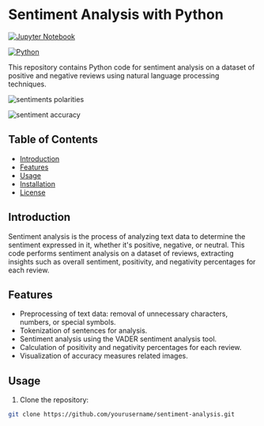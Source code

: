 # Sentiment Analysis with Python

[![Jupyter Notebook](https://img.shields.io/badge/Jupyter-Notebook-orange?logo=jupyter)](sentiment_analysis.ipynb)

[![Python](https://img.shields.io/badge/python-3.7%2B-blue)](https://www.python.org/downloads/)

This repository contains Python code for sentiment analysis on a dataset of positive and negative reviews using natural language processing techniques.

![sentiments polarities](https://github.com/Nilupa-Illangarathna/Sentimental-Analysis-using-NLTK/assets/95247831/83c9ebc3-876b-426c-83d1-ba7c9874e99a)

![sentiment accuracy](https://github.com/Nilupa-Illangarathna/Sentimental-Analysis-using-NLTK/assets/95247831/25e3500e-9486-472b-b4d7-ac0b3d9cedd7)

## Table of Contents
- [Introduction](#introduction)
- [Features](#features)
- [Usage](#usage)
- [Installation](#installation)
- [License](#license)

## Introduction

Sentiment analysis is the process of analyzing text data to determine the sentiment expressed in it, whether it's positive, negative, or neutral. This code performs sentiment analysis on a dataset of reviews, extracting insights such as overall sentiment, positivity, and negativity percentages for each review.

## Features

- Preprocessing of text data: removal of unnecessary characters, numbers, or special symbols.
- Tokenization of sentences for analysis.
- Sentiment analysis using the VADER sentiment analysis tool.
- Calculation of positivity and negativity percentages for each review.
- Visualization of accuracy measures related images.

## Usage

1. Clone the repository:

```bash
git clone https://github.com/yourusername/sentiment-analysis.git
